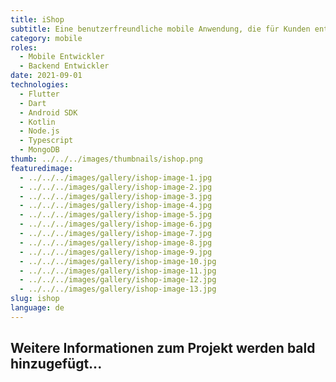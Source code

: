 ```yaml
---
title: iShop
subtitle: Eine benutzerfreundliche mobile Anwendung, die für Kunden entwickelt wurde und es ihnen ermöglicht, bequem auf der Plattform zu navigieren und einzukaufen.
category: mobile
roles:
  - Mobile Entwickler
  - Backend Entwickler
date: 2021-09-01
technologies: 
  - Flutter
  - Dart
  - Android SDK
  - Kotlin
  - Node.js
  - Typescript
  - MongoDB
thumb: ../../../images/thumbnails/ishop.png
featuredimage:
  - ../../../images/gallery/ishop-image-1.jpg
  - ../../../images/gallery/ishop-image-2.jpg
  - ../../../images/gallery/ishop-image-3.jpg
  - ../../../images/gallery/ishop-image-4.jpg
  - ../../../images/gallery/ishop-image-5.jpg
  - ../../../images/gallery/ishop-image-6.jpg
  - ../../../images/gallery/ishop-image-7.jpg
  - ../../../images/gallery/ishop-image-8.jpg
  - ../../../images/gallery/ishop-image-9.jpg
  - ../../../images/gallery/ishop-image-10.jpg
  - ../../../images/gallery/ishop-image-11.jpg
  - ../../../images/gallery/ishop-image-12.jpg
  - ../../../images/gallery/ishop-image-13.jpg
slug: ishop
language: de
---
```


## Weitere Informationen zum Projekt werden bald hinzugefügt...